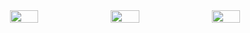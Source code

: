 <div align="center" style="display: flex; flex-wrap: nowrap; justify-content: center; gap: 10px;">
  <img width="30%" src="https://github-readme-stats.vercel.app/api?username=harshkushwaha7x&show_icons=true&theme=transparent&hide_border=true"/>
  <img width="30%" src="https://github-readme-stats.vercel.app/api/top-langs/?username=harshkushwaha7x&theme=transparent&hide_border=true"/>
  <img width="30%" src="https://git-hub-streak-stats.vercel.app/?user=harshkushwaha7x&theme=transparent&hide_border=true&border=false"/>
</div>
